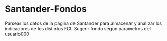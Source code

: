 # Santander-Fondos
Parsear los datos de la página de Santander para almacenar y analizar los indicadores de los distintos FCI. Sugerir fondo segun parametros del usuario000
